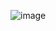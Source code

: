 ![image](https://user-images.githubusercontent.com/18223776/117557658-de16bd00-b04b-11eb-9fe9-874e95386c0e.png)
